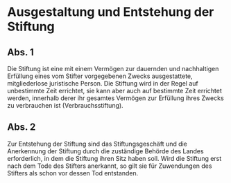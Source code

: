 # Ausgestaltung und Entstehung der Stiftung



## Abs. 1

 Die Stiftung ist eine mit einem Vermögen zur dauernden und nachhaltigen Erfüllung eines vom Stifter vorgegebenen Zwecks ausgestattete, mitgliederlose juristische Person. Die Stiftung wird in der Regel auf unbestimmte Zeit errichtet, sie kann aber auch auf bestimmte Zeit errichtet werden, innerhalb derer ihr gesamtes Vermögen zur Erfüllung ihres Zwecks zu verbrauchen ist (Verbrauchsstiftung).

## Abs. 2

 Zur Entstehung der Stiftung sind das Stiftungsgeschäft und die Anerkennung der Stiftung durch die zuständige Behörde des Landes erforderlich, in dem die Stiftung ihren Sitz haben soll. Wird die Stiftung erst nach dem Tode des Stifters anerkannt, so gilt sie für Zuwendungen des Stifters als schon vor dessen Tod entstanden. 

